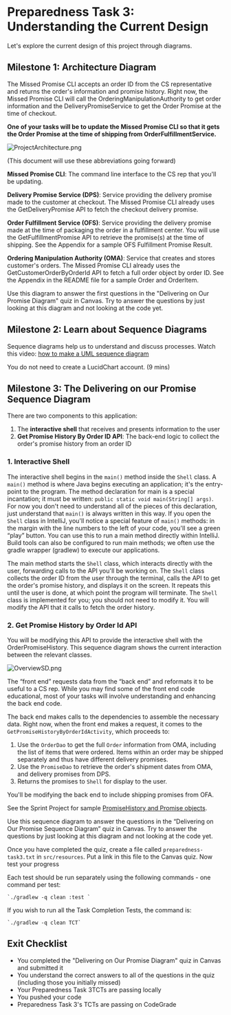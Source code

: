 Preparedness Task 3: Understanding the Current Design
=====================================================

Let's explore the current design of this project through diagrams.

Milestone 1: Architecture Diagram
---------------------------------

The Missed Promise CLI accepts an order ID from the CS representative and returns the order's information and promise history. Right now, the Missed Promise CLI will call the OrderingManipulationAuthority to get order information and the DeliveryPromiseService to get the Order Promise at the time of checkout.

**One of your tasks will be to update the Missed Promise CLI so that it gets the Order Promise at the time of shipping from OrderFulfillmentService.**

![ProjectArchitecture.png](https://github.com/LambdaSchool/ebd-unit2-sprint1-challenge-DeliveringOnOurPromises/blob/main/Instructions/PreparednessTasks/ProjectArchitecture.png)

(This document will use these abbreviations going forward)

**Missed Promise CLI**: The command line interface to the CS rep that you'll be updating.

**Delivery Promise Service (DPS)**: Service providing the delivery promise made to the customer at checkout. The Missed Promise CLI already uses the GetDeliveryPromise API to fetch the checkout delivery promise.

**Order Fulfillment Service (OFS)**: Service providing the delivery promise made at the time of packaging the order in a fulfillment center. You will use the GetFulfillmentPromise API to retrieve the promise(s) at the time of shipping. See the Appendix for a sample OFS Fulfillment Promise Result.

**Ordering Manipulation Authority (OMA)**: Service that creates and stores customer's orders. The Missed Promise CLI already uses the GetCustomerOrderByOrderId API to fetch a full order object by order ID. See the Appendix in the README file for a sample Order and OrderItem.

Use this diagram to answer the first questions in the "Delivering on Our Promise Diagram" quiz in Canvas. Try to answer the questions by just looking at this diagram and not looking at the code yet.

Milestone 2: Learn about Sequence Diagrams
------------------------------------------

Sequence diagrams help us to understand and discuss processes. Watch this video: [how to make a UML sequence diagram](https://www.youtube.com/watch?v=pCK6prSq8aw "https://www.youtube.com/watch?v=pCK6prSq8aw") 

You do not need to create a LucidChart account. (9 mins)

Milestone 3: The Delivering on our Promise Sequence Diagram
-----------------------------------------------------------

There are two components to this application:

1.  The **interactive shell** that receives and presents information to the user
2.  **Get Promise History By Order ID API**: The back-end logic to collect the order's promise history from an order ID

### 1\. Interactive Shell

The interactive shell begins in the `main()` method inside the `Shell` class. A `main()` method is where Java begins executing an application; it's the entry-point to the program. The method declaration for main is a special incantation; it must be written: `public static void main(String[] args)`. For now you don't need to understand all of the pieces of this declaration, just understand that `main()` is always written in this way. If you open the `Shell` class in IntelliJ, you'll notice a special feature of `main()` methods: in the margin with the line numbers to the left of your code, you'll see a green “play” button. You can use this to run a main method directly within IntelliJ. Build tools can also be configured to run main methods; we often use the gradle wrapper (gradlew) to execute our applications.

The main method starts the `Shell` class, which interacts directly with the user, forwarding calls to the API you'll be working on. The `Shell` class collects the order ID from the user through the terminal, calls the API to get the order's promise history, and displays it on the screen. It repeats this until the user is done, at which point the program will terminate. The `Shell` class is implemented for you; you should not need to modify it. You will modify the API that it calls to fetch the order history.

### 2\. Get Promise History by Order Id API

You will be modifying this API to provide the interactive shell with the OrderPromiseHistory. This sequence diagram shows the current interaction between the relevant classes.

![OverviewSD.png](https://github.com/LambdaSchool/ebd-unit2-sprint1-challenge-DeliveringOnOurPromises/blob/main/Instructions/PreparednessTasks/OverviewSD.png)

The “front end” requests data from the “back end” and reformats it to be useful to a CS rep. While you may find some of the front end code educational, most of your tasks will involve understanding and enhancing the back end code.

The back end makes calls to the dependencies to assemble the necessary data. Right now, when the front end makes a request, it comes to the `GetPromiseHistoryByOrderIdActivity`, which proceeds to:

1.  Use the `OrderDao` to get the full `Order` information from OMA, including the list of items that were ordered. Items within an order may be shipped separately and thus have different delivery promises.
2.  Use the `PromiseDao` to retrieve the order's shipment dates from OMA, and delivery promises from DPS.
3.  Returns the promises to `Shell` for display to the user.

You'll be modifying the back end to include shipping promises from OFA.

See the Sprint Project for sample [PromiseHistory and Promise objects](https://lambdaschool.instructure.com/courses/1097/pages/sprint-project#promise_history "Sprint Project").

Use this sequence diagram to answer the questions in the “Delivering on Our Promise Sequence Diagram” quiz in Canvas. Try to answer the questions by just looking at this diagram and not looking at the code yet.

Once you have completed the quiz, create a file called `preparedness-task3.txt` in `src/resources`. Put a link in this file to the Canvas quiz. Now test your progress

Each test should be run separately using the following commands - one command per test:

    `./gradlew -q clean :test `

If you wish to run all the Task Completion Tests, the command is:

    `./gradlew -q clean TCT`

Exit Checklist
--------------

*   You completed the "Delivering on Our Promise Diagram" quiz in Canvas and submitted it
*   You understand the correct answers to all of the questions in the quiz (including those you initially missed)
*   Your Preparedness Task 3TCTs are passing locally
*   You pushed your code
*   Preparedness Task 3's TCTs are passing on CodeGrade
